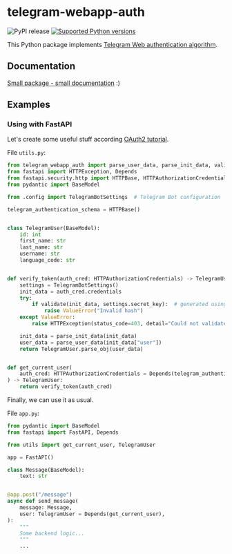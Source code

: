 # telegram-webapp-auth
![PyPI release](https://github.com/swimmwatch/telegram-webapp-auth/actions/workflows/release.yml/badge.svg)
<a href="https://pypi.org/project/telegram-webapp-auth" target="_blank">
    <img src="https://img.shields.io/pypi/pyversions/telegram-webapp-auth.svg?color=%2334D058" alt="Supported Python versions">
</a>

This Python package implements [Telegram Web authentication algorithm](https://core.telegram.org/bots/webapps#validating-data-received-via-the-web-app).

## Documentation
[Small package - small documentation](docs/auth.md) :)

## Examples
### Using with FastAPI
Let's create some useful stuff according [OAuth2 tutorial](https://fastapi.tiangolo.com/advanced/security/oauth2-scopes/?h=auth).

File `utils.py`:
```python
from telegram_webapp_auth import parse_user_data, parse_init_data, validate
from fastapi import HTTPException, Depends
from fastapi.security.http import HTTPBase, HTTPAuthorizationCredentials
from pydantic import BaseModel

from .config import TelegramBotSettings  # Telegram Bot configuration

telegram_authentication_schema = HTTPBase()


class TelegramUser(BaseModel):
    id: int
    first_name: str
    last_name: str
    username: str
    language_code: str


def verify_token(auth_cred: HTTPAuthorizationCredentials) -> TelegramUser:
    settings = TelegramBotSettings()
    init_data = auth_cred.credentials
    try:
        if validate(init_data, settings.secret_key):  # generated using generate_secret_key function
            raise ValueError("Invalid hash")
    except ValueError:
        raise HTTPException(status_code=403, detail="Could not validate credentials")

    init_data = parse_init_data(init_data)
    user_data = parse_user_data(init_data["user"])
    return TelegramUser.parse_obj(user_data)


def get_current_user(
    auth_cred: HTTPAuthorizationCredentials = Depends(telegram_authentication_schema)
) -> TelegramUser:
    return verify_token(auth_cred)
```

Finally, we can use it as usual.

File `app.py`:
```python
from pydantic import BaseModel
from fastapi import FastAPI, Depends

from utils import get_current_user, TelegramUser

app = FastAPI()

class Message(BaseModel):
    text: str


@app.post("/message")
async def send_message(
    message: Message,
    user: TelegramUser = Depends(get_current_user),
):
    """
    Some backend logic...
    """
    ...
```

